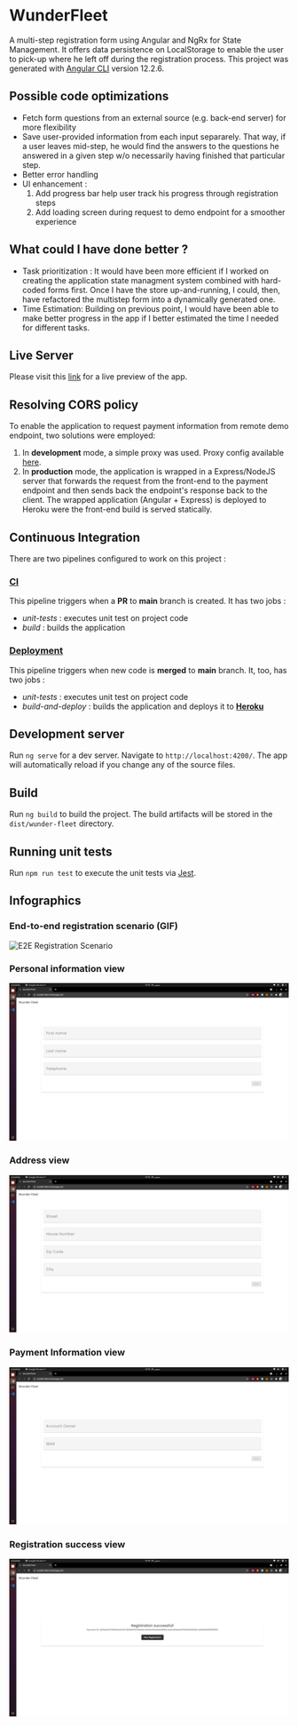 # WunderFleet

A multi-step registration form using Angular and NgRx for State Management. It offers data persistence on LocalStorage to enable the user to pick-up where he left off during the registration process.
This project was generated with [Angular CLI](https://github.com/angular/angular-cli) version 12.2.6.


## Possible code optimizations
- Fetch form questions from an external source (e.g. back-end server) for more flexibility
- Save user-provided information from each input separarely. That way, if a user leaves mid-step, he would find the answers to the questions he answered in a given step w/o necessarily having finished that particular step.
- Better error handling
- UI enhancement :
    1. Add progress bar help user track his progress through registration steps
    2. Add loading screen during request to demo endpoint for a smoother experience 


## What could I have done better ?
- Task prioritization : It would have been more efficient if I worked on creating the application state managment system combined with hard-coded forms first. Once I have the store up-and-running, I could, then, have refactored the multistep form into a dynamically generated one.
- Time Estimation: Building on previous point, I would have been able to make better progress in the app if I better estimated the time I needed for different tasks.


## Live Server

Please visit this [link](https://wunder-fleet.herokuapp.com/) for a live preview of the app.

## Resolving CORS policy 
To enable the application to request payment information from remote demo endpoint, two solutions were employed:
1. In **development** mode, a simple proxy was used. Proxy config available [here](https://github.com/rayen-raffa/wunder-fleet/blob/main/src/proxy.conf.json).
2. In **production** mode, the application is wrapped in a Express/NodeJS server that forwards the request from the front-end to the payment endpoint and then sends back the endpoint's response back to the client. The wrapped application (Angular + Express) is deployed to Heroku were the front-end build is served statically.

## Continuous Integration

There are two pipelines configured to work on this project :
### [CI](https://github.com/rayen-raffa/wunder-fleet/blob/main/.github/workflows/main.yml)
This pipeline triggers when a **PR** to **main** branch is created. It has two jobs :
- *unit-tests* : executes unit test on project code
- *build* : builds the application
### [Deployment](https://github.com/rayen-raffa/wunder-fleet/blob/main/.github/workflows/deploy.yml)
This pipeline triggers when new code is **merged** to **main** branch. It, too, has two jobs :
- *unit-tests* : executes unit test on project code
- *build-and-deploy* : builds the application and deploys it to **[Heroku](https://wunder-fleet.herokuapp.com/)**

## Development server

Run `ng serve` for a dev server. Navigate to `http://localhost:4200/`. The app will automatically reload if you change any of the source files.

## Build

Run `ng build` to build the project. The build artifacts will be stored in the `dist/wunder-fleet` directory.

## Running unit tests

Run `npm run test` to execute the unit tests via [Jest](https://jestjs.io/).

## Infographics
### End-to-end registration scenario (GIF)
![E2E Registration Scenario](./screenshots/e2e_registration_scenario.gif?raw=true)

### Personal information view
![Submit personal information](./screenshots/view_personal_information.png?raw=true "Submit personal information")

### Address view
![Submit address](./screenshots/view_address.png?raw=true "Submit address")

### Payment Information view
![Submit payment information](./screenshots/view_payment_information.png?raw=true "Submit payment information")

### Registration success view
![Registration succes](./screenshots/view_registration_success.png?raw=true "Registration succes")